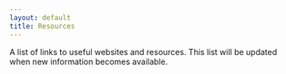 ```yaml
---
layout: default
title: Resources
---
```


A list of links to useful websites and resources. This list will be updated when new information becomes available.